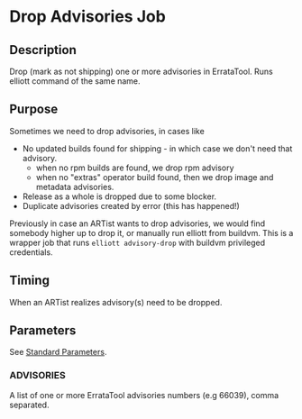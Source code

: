 # Drop Advisories Job

## Description

Drop (mark as not shipping) one or more advisories in ErrataTool. Runs elliott command of the same name.

## Purpose

Sometimes we need to drop advisories, in cases like
- No updated builds found for shipping - in which case we don't need that advisory.
  - when no rpm builds are found, we drop rpm advisory
  - when no "extras" operator build found, then we drop image and metadata advisories.
- Release as a whole is dropped due to some blocker.
- Duplicate advisories created by error (this has happened!)

Previously in case an ARTist wants to drop advisories, we would find somebody higher up to drop it, or manually run elliott from buildvm. This is a wrapper job that runs `elliott advisory-drop` with buildvm privileged credentials.

## Timing

When an ARTist realizes advisory(s) need to be dropped.

## Parameters

See [Standard Parameters](/jobs/README.md#standard-parameters).

### ADVISORIES

A list of one or more ErrataTool advisories numbers (e.g 66039), comma separated.
